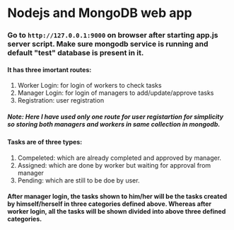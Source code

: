 # Nodejs and MongoDB web app

### Go to `http://127.0.0.1:9000` on browser after starting app.js server script. Make sure mongodb service is running and default "test" database is present in it.

#### It has three imortant routes:
1. Worker Login: for login of workers to check tasks
2. Manager Login: for login of managers to add/update/approve tasks
3. Registration: user registration

##### Note: Here I have used only one route for user registartion for simplicity so storing both managers and workers in same collection in mongodb. 

#### Tasks are of three types:
1. Compeleted: which are already completed and approved by manager.
2. Assigned: which are done by worker but waiting for approval from manager
3. Pending: which are still to be doe by user.

#### After manager login, the tasks shown to him/her will be the tasks created by himself/herself in three categories defined above. Whereas after worker login, all the tasks will be shown divided into above three defined categories.
